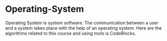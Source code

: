 # Operating-System
Operating System is system software. The communication between a user and a system takes place with the help of an operating system. Here are the algorithms related to this course and using tools is CodeBlocks.
